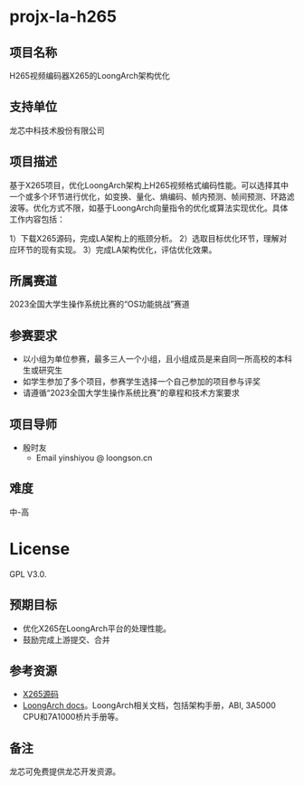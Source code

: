 # projx-la-h265

## 项目名称

H265视频编码器X265的LoongArch架构优化

## 支持单位

龙芯中科技术股份有限公司

## 项目描述

基于X265项目，优化LoongArch架构上H265视频格式编码性能。可以选择其中一个或多个环节进行优化，如变换、量化、熵编码、帧内预测、帧间预测、环路滤波等。优化方式不限，如基于LoongArch向量指令的优化或算法实现优化。具体工作内容包括：

1）下载X265源码，完成LA架构上的瓶颈分析。
2）选取目标优化环节，理解对应环节的现有实现。
3）完成LA架构优化，评估优化效果。

## 所属赛道

2023全国大学生操作系统比赛的“OS功能挑战”赛道

## 参赛要求

* 以小组为单位参赛，最多三人一个小组，且小组成员是来自同一所高校的本科生或研究生
* 如学生参加了多个项目，参赛学生选择一个自己参加的项目参与评奖
* 请遵循“2023全国大学生操作系统比赛”的章程和技术方案要求

## 项目导师

* 殷时友
    - Email yinshiyou @ loongson.cn

## 难度

中-高

# License

GPL V3.0.

## 预期目标

* 优化X265在LoongArch平台的处理性能。
* 鼓励完成上游提交、合并

## 参考资源

* [X265源码](https://bitbucket.org/multicoreware/x265_git.git)
* [LoongArch docs](https://github.com/loongson/LoongArch-Documentation)。LoongArch相关文档，包括架构手册，ABI, 3A5000 CPU和7A1000桥片手册等。

## 备注

龙芯可免费提供龙芯开发资源。

